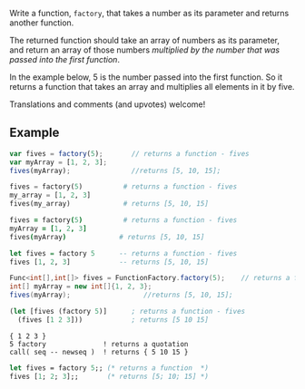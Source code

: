 Write a function, `factory`, that takes a number as its parameter and returns another function.

The returned function should take an array of numbers as its parameter, and return an array of those numbers *multiplied by the number that was passed into the first function*.

In the example below, 5 is the number passed into the first function. So it returns a function that takes an array and multiplies all elements in it by five.

Translations and comments (and upvotes) welcome!

## Example
```javascript
var fives = factory(5);       // returns a function - fives
var myArray = [1, 2, 3];
fives(myArray);               //returns [5, 10, 15];
```
```python
fives = factory(5)          # returns a function - fives
my_array = [1, 2, 3]
fives(my_array)             # returns [5, 10, 15]
```
```coffeescript
fives = factory(5)          # returns a function - fives
myArray = [1, 2, 3]
fives(myArray)             # returns [5, 10, 15]
```
```haskell
let fives = factory 5      -- returns a function - fives
fives [1, 2, 3]            -- returns [5, 10, 15]
```
```csharp
Func<int[],int[]> fives = FunctionFactory.factory(5);    // returns a function - fives
int[] myArray = new int[]{1, 2, 3};
fives(myArray);                  //returns [5, 10, 15];
```
```clojure
(let [fives (factory 5)]      ; returns a function - fives
  (fives [1 2 3]))            ; returns [5 10 15]
```
```factor
{ 1 2 3 }
5 factory              ! returns a quotation
call( seq -- newseq )  ! returns { 5 10 15 }
```
```ocaml
let fives = factory 5;; (* returns a function  *)
fives [1; 2; 3];;       (* returns [5; 10; 15] *)
```

